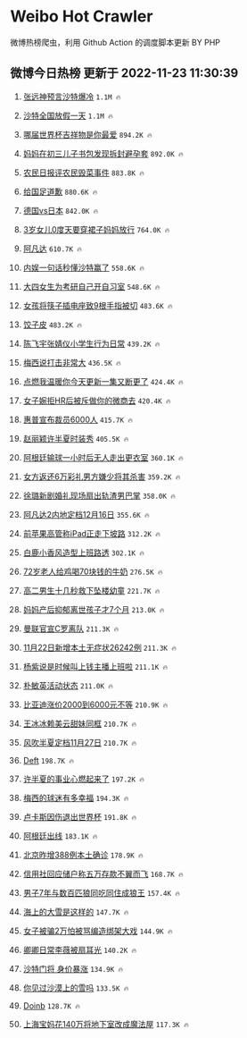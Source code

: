 # Weibo Hot Crawler 



微博热榜爬虫，利用 Github Action 的调度脚本更新 BY PHP 


## 微博今日热榜 更新于 2022-11-23 11:30:39 
1. [张远神预言沙特爆冷](https://s.weibo.com/weibo?q=%23%E5%BC%A0%E8%BF%9C%E7%A5%9E%E9%A2%84%E8%A8%80%E6%B2%99%E7%89%B9%E7%88%86%E5%86%B7%23&t=31&band_rank=1&Refer=top) `1.1M 🔥` 

1. [沙特全国放假一天](https://s.weibo.com/weibo?q=%23%E6%B2%99%E7%89%B9%E5%85%A8%E5%9B%BD%E6%94%BE%E5%81%87%E4%B8%80%E5%A4%A9%23&t=31&band_rank=2&Refer=top) `1.1M 🔥` 

1. [哪届世界杯吉祥物是你最爱](https://s.weibo.com/weibo?q=%23%E5%93%AA%E5%B1%8A%E4%B8%96%E7%95%8C%E6%9D%AF%E5%90%89%E7%A5%A5%E7%89%A9%E6%98%AF%E4%BD%A0%E6%9C%80%E7%88%B1%23&t=31&band_rank=3&Refer=top) `894.2K 🔥` 

1. [妈妈在初三儿子书包发现拆封避孕套](https://s.weibo.com/weibo?q=%23%E5%A6%88%E5%A6%88%E5%9C%A8%E5%88%9D%E4%B8%89%E5%84%BF%E5%AD%90%E4%B9%A6%E5%8C%85%E5%8F%91%E7%8E%B0%E6%8B%86%E5%B0%81%E9%81%BF%E5%AD%95%E5%A5%97%23&t=31&band_rank=4&Refer=top) `892.0K 🔥` 

1. [农民日报评农民毁菜事件](https://s.weibo.com/weibo?q=%23%E5%86%9C%E6%B0%91%E6%97%A5%E6%8A%A5%E8%AF%84%E5%86%9C%E6%B0%91%E6%AF%81%E8%8F%9C%E4%BA%8B%E4%BB%B6%23&t=31&band_rank=5&Refer=top) `883.8K 🔥` 

1. [给国足道歉](https://s.weibo.com/weibo?q=%23%E7%BB%99%E5%9B%BD%E8%B6%B3%E9%81%93%E6%AD%89%23&t=31&band_rank=6&Refer=top) `880.6K 🔥` 

1. [德国vs日本](https://s.weibo.com/weibo?q=%23%E5%BE%B7%E5%9B%BDvs%E6%97%A5%E6%9C%AC%23&t=31&band_rank=7&Refer=top) `842.0K 🔥` 

1. [3岁女儿0度天要穿裙子妈妈放行](https://s.weibo.com/weibo?q=%233%E5%B2%81%E5%A5%B3%E5%84%BF0%E5%BA%A6%E5%A4%A9%E8%A6%81%E7%A9%BF%E8%A3%99%E5%AD%90%E5%A6%88%E5%A6%88%E6%94%BE%E8%A1%8C%23&t=31&band_rank=8&Refer=top) `764.0K 🔥` 

1. [阿凡达](https://s.weibo.com/weibo?q=%E9%98%BF%E5%87%A1%E8%BE%BE&t=31&band_rank=9&Refer=top) `610.7K 🔥` 

1. [内娱一句话秒懂沙特赢了](https://s.weibo.com/weibo?q=%23%E5%86%85%E5%A8%B1%E4%B8%80%E5%8F%A5%E8%AF%9D%E7%A7%92%E6%87%82%E6%B2%99%E7%89%B9%E8%B5%A2%E4%BA%86%23&t=31&band_rank=10&Refer=top) `558.6K 🔥` 

1. [大四女生为考研自己开自习室](https://s.weibo.com/weibo?q=%23%E5%A4%A7%E5%9B%9B%E5%A5%B3%E7%94%9F%E4%B8%BA%E8%80%83%E7%A0%94%E8%87%AA%E5%B7%B1%E5%BC%80%E8%87%AA%E4%B9%A0%E5%AE%A4%23&t=31&band_rank=11&Refer=top) `548.6K 🔥` 

1. [女孩将筷子插电座致9根手指被切](https://s.weibo.com/weibo?q=%23%E5%A5%B3%E5%AD%A9%E5%B0%86%E7%AD%B7%E5%AD%90%E6%8F%92%E7%94%B5%E5%BA%A7%E8%87%B49%E6%A0%B9%E6%89%8B%E6%8C%87%E8%A2%AB%E5%88%87%23&t=31&band_rank=12&Refer=top) `483.6K 🔥` 

1. [饺子皮](https://s.weibo.com/weibo?q=%E9%A5%BA%E5%AD%90%E7%9A%AE&t=31&band_rank=13&Refer=top) `483.2K 🔥` 

1. [陈飞宇张婧仪小学生行为日常](https://s.weibo.com/weibo?q=%23%E9%99%88%E9%A3%9E%E5%AE%87%E5%BC%A0%E5%A9%A7%E4%BB%AA%E5%B0%8F%E5%AD%A6%E7%94%9F%E8%A1%8C%E4%B8%BA%E6%97%A5%E5%B8%B8%23&t=31&band_rank=14&Refer=top) `439.2K 🔥` 

1. [梅西说打击非常大](https://s.weibo.com/weibo?q=%23%E6%A2%85%E8%A5%BF%E8%AF%B4%E6%89%93%E5%87%BB%E9%9D%9E%E5%B8%B8%E5%A4%A7%23&t=31&band_rank=15&Refer=top) `436.5K 🔥` 

1. [点燃我温暖你今天更新一集又断更了](https://s.weibo.com/weibo?q=%23%E7%82%B9%E7%87%83%E6%88%91%E6%B8%A9%E6%9A%96%E4%BD%A0%E4%BB%8A%E5%A4%A9%E6%9B%B4%E6%96%B0%E4%B8%80%E9%9B%86%E5%8F%88%E6%96%AD%E6%9B%B4%E4%BA%86%23&t=31&band_rank=16&Refer=top) `424.4K 🔥` 

1. [女子婉拒HR后被斥做你的微商去](https://s.weibo.com/weibo?q=%23%E5%A5%B3%E5%AD%90%E5%A9%89%E6%8B%92HR%E5%90%8E%E8%A2%AB%E6%96%A5%E5%81%9A%E4%BD%A0%E7%9A%84%E5%BE%AE%E5%95%86%E5%8E%BB%23&t=31&band_rank=17&Refer=top) `420.4K 🔥` 

1. [惠普宣布裁员6000人](https://s.weibo.com/weibo?q=%23%E6%83%A0%E6%99%AE%E5%AE%A3%E5%B8%83%E8%A3%81%E5%91%986000%E4%BA%BA%23&t=31&band_rank=18&Refer=top) `415.7K 🔥` 

1. [赵丽颖许半夏时装秀](https://s.weibo.com/weibo?q=%23%E8%B5%B5%E4%B8%BD%E9%A2%96%E8%AE%B8%E5%8D%8A%E5%A4%8F%E6%97%B6%E8%A3%85%E7%A7%80%23&t=31&band_rank=19&Refer=top) `405.5K 🔥` 

1. [阿根廷输球一小时后无人走出更衣室](https://s.weibo.com/weibo?q=%23%E9%98%BF%E6%A0%B9%E5%BB%B7%E8%BE%93%E7%90%83%E4%B8%80%E5%B0%8F%E6%97%B6%E5%90%8E%E6%97%A0%E4%BA%BA%E8%B5%B0%E5%87%BA%E6%9B%B4%E8%A1%A3%E5%AE%A4%23&t=31&band_rank=20&Refer=top) `360.1K 🔥` 

1. [女方返还6万彩礼男方嫌少将其杀害](https://s.weibo.com/weibo?q=%23%E5%A5%B3%E6%96%B9%E8%BF%94%E8%BF%986%E4%B8%87%E5%BD%A9%E7%A4%BC%E7%94%B7%E6%96%B9%E5%AB%8C%E5%B0%91%E5%B0%86%E5%85%B6%E6%9D%80%E5%AE%B3%23&t=31&band_rank=21&Refer=top) `359.2K 🔥` 

1. [徐璐新剧婚礼现场扇出轨渣男巴掌](https://s.weibo.com/weibo?q=%23%E5%BE%90%E7%92%90%E6%96%B0%E5%89%A7%E5%A9%9A%E7%A4%BC%E7%8E%B0%E5%9C%BA%E6%89%87%E5%87%BA%E8%BD%A8%E6%B8%A3%E7%94%B7%E5%B7%B4%E6%8E%8C%23&t=31&band_rank=22&Refer=top) `358.0K 🔥` 

1. [阿凡达2内地定档12月16日](https://s.weibo.com/weibo?q=%23%E9%98%BF%E5%87%A1%E8%BE%BE2%E5%86%85%E5%9C%B0%E5%AE%9A%E6%A1%A312%E6%9C%8816%E6%97%A5%23&t=31&band_rank=23&Refer=top) `355.6K 🔥` 

1. [前苹果高管称iPad正走下坡路](https://s.weibo.com/weibo?q=%23%E5%89%8D%E8%8B%B9%E6%9E%9C%E9%AB%98%E7%AE%A1%E7%A7%B0iPad%E6%AD%A3%E8%B5%B0%E4%B8%8B%E5%9D%A1%E8%B7%AF%23&t=31&band_rank=24&Refer=top) `312.2K 🔥` 

1. [白鹿小香风造型上班路透](https://s.weibo.com/weibo?q=%23%E7%99%BD%E9%B9%BF%E5%B0%8F%E9%A6%99%E9%A3%8E%E9%80%A0%E5%9E%8B%E4%B8%8A%E7%8F%AD%E8%B7%AF%E9%80%8F%23&t=31&band_rank=25&Refer=top) `302.1K 🔥` 

1. [72岁老人给鸡喝70块钱的牛奶](https://s.weibo.com/weibo?q=%2372%E5%B2%81%E8%80%81%E4%BA%BA%E7%BB%99%E9%B8%A1%E5%96%9D70%E5%9D%97%E9%92%B1%E7%9A%84%E7%89%9B%E5%A5%B6%23&t=31&band_rank=26&Refer=top) `276.5K 🔥` 

1. [高二男生十几秒救下坠楼幼童](https://s.weibo.com/weibo?q=%23%E9%AB%98%E4%BA%8C%E7%94%B7%E7%94%9F%E5%8D%81%E5%87%A0%E7%A7%92%E6%95%91%E4%B8%8B%E5%9D%A0%E6%A5%BC%E5%B9%BC%E7%AB%A5%23&t=31&band_rank=27&Refer=top) `221.7K 🔥` 

1. [妈妈产后抑郁离世孩子才7个月](https://s.weibo.com/weibo?q=%23%E5%A6%88%E5%A6%88%E4%BA%A7%E5%90%8E%E6%8A%91%E9%83%81%E7%A6%BB%E4%B8%96%E5%AD%A9%E5%AD%90%E6%89%8D7%E4%B8%AA%E6%9C%88%23&t=31&band_rank=28&Refer=top) `213.0K 🔥` 

1. [曼联官宣C罗离队](https://s.weibo.com/weibo?q=%23%E6%9B%BC%E8%81%94%E5%AE%98%E5%AE%A3C%E7%BD%97%E7%A6%BB%E9%98%9F%23&t=31&band_rank=29&Refer=top) `211.3K 🔥` 

1. [11月22日新增本土无症状26242例](https://s.weibo.com/weibo?q=%2311%E6%9C%8822%E6%97%A5%E6%96%B0%E5%A2%9E%E6%9C%AC%E5%9C%9F%E6%97%A0%E7%97%87%E7%8A%B626242%E4%BE%8B%23&t=31&band_rank=30&Refer=top) `211.3K 🔥` 

1. [杨紫说是时候叫上钱主播上班啦](https://s.weibo.com/weibo?q=%23%E6%9D%A8%E7%B4%AB%E8%AF%B4%E6%98%AF%E6%97%B6%E5%80%99%E5%8F%AB%E4%B8%8A%E9%92%B1%E4%B8%BB%E6%92%AD%E4%B8%8A%E7%8F%AD%E5%95%A6%23&t=31&band_rank=31&Refer=top) `211.1K 🔥` 

1. [朴敏英活动状态](https://s.weibo.com/weibo?q=%23%E6%9C%B4%E6%95%8F%E8%8B%B1%E6%B4%BB%E5%8A%A8%E7%8A%B6%E6%80%81%23&t=31&band_rank=32&Refer=top) `211.0K 🔥` 

1. [比亚迪涨价2000到6000元不等](https://s.weibo.com/weibo?q=%23%E6%AF%94%E4%BA%9A%E8%BF%AA%E6%B6%A8%E4%BB%B72000%E5%88%B06000%E5%85%83%E4%B8%8D%E7%AD%89%23&t=31&band_rank=33&Refer=top) `210.9K 🔥` 

1. [王冰冰赖美云甜妹同框](https://s.weibo.com/weibo?q=%23%E7%8E%8B%E5%86%B0%E5%86%B0%E8%B5%96%E7%BE%8E%E4%BA%91%E7%94%9C%E5%A6%B9%E5%90%8C%E6%A1%86%23&t=31&band_rank=34&Refer=top) `210.7K 🔥` 

1. [风吹半夏定档11月27日](https://s.weibo.com/weibo?q=%23%E9%A3%8E%E5%90%B9%E5%8D%8A%E5%A4%8F%E5%AE%9A%E6%A1%A311%E6%9C%8827%E6%97%A5%23&t=31&band_rank=35&Refer=top) `210.7K 🔥` 

1. [Deft](https://s.weibo.com/weibo?q=Deft&t=31&band_rank=36&Refer=top) `198.7K 🔥` 

1. [许半夏的事业心燃起来了](https://s.weibo.com/weibo?q=%23%E8%AE%B8%E5%8D%8A%E5%A4%8F%E7%9A%84%E4%BA%8B%E4%B8%9A%E5%BF%83%E7%87%83%E8%B5%B7%E6%9D%A5%E4%BA%86%23&t=31&band_rank=37&Refer=top) `197.2K 🔥` 

1. [梅西的球迷有多幸福](https://s.weibo.com/weibo?q=%23%E6%A2%85%E8%A5%BF%E7%9A%84%E7%90%83%E8%BF%B7%E6%9C%89%E5%A4%9A%E5%B9%B8%E7%A6%8F%23&t=31&band_rank=38&Refer=top) `194.3K 🔥` 

1. [卢卡斯因伤退出世界杯](https://s.weibo.com/weibo?q=%23%E5%8D%A2%E5%8D%A1%E6%96%AF%E5%9B%A0%E4%BC%A4%E9%80%80%E5%87%BA%E4%B8%96%E7%95%8C%E6%9D%AF%23&t=31&band_rank=39&Refer=top) `191.8K 🔥` 

1. [阿根廷出线](https://s.weibo.com/weibo?q=%E9%98%BF%E6%A0%B9%E5%BB%B7%E5%87%BA%E7%BA%BF&t=31&band_rank=40&Refer=top) `183.1K 🔥` 

1. [北京昨增388例本土确诊](https://s.weibo.com/weibo?q=%23%E5%8C%97%E4%BA%AC%E6%98%A8%E5%A2%9E388%E4%BE%8B%E6%9C%AC%E5%9C%9F%E7%A1%AE%E8%AF%8A%23&t=31&band_rank=41&Refer=top) `178.9K 🔥` 

1. [信用社回应储户称五万存款不翼而飞](https://s.weibo.com/weibo?q=%23%E4%BF%A1%E7%94%A8%E7%A4%BE%E5%9B%9E%E5%BA%94%E5%82%A8%E6%88%B7%E7%A7%B0%E4%BA%94%E4%B8%87%E5%AD%98%E6%AC%BE%E4%B8%8D%E7%BF%BC%E8%80%8C%E9%A3%9E%23&t=31&band_rank=42&Refer=top) `168.7K 🔥` 

1. [男子7年与数百匹狼同吃同住成狼王](https://s.weibo.com/weibo?q=%23%E7%94%B7%E5%AD%907%E5%B9%B4%E4%B8%8E%E6%95%B0%E7%99%BE%E5%8C%B9%E7%8B%BC%E5%90%8C%E5%90%83%E5%90%8C%E4%BD%8F%E6%88%90%E7%8B%BC%E7%8E%8B%23&t=31&band_rank=43&Refer=top) `157.4K 🔥` 

1. [海上的大雪是这样的](https://s.weibo.com/weibo?q=%23%E6%B5%B7%E4%B8%8A%E7%9A%84%E5%A4%A7%E9%9B%AA%E6%98%AF%E8%BF%99%E6%A0%B7%E7%9A%84%23&t=31&band_rank=44&Refer=top) `147.7K 🔥` 

1. [女子被骗2万怕被骂编造绑架大戏](https://s.weibo.com/weibo?q=%23%E5%A5%B3%E5%AD%90%E8%A2%AB%E9%AA%972%E4%B8%87%E6%80%95%E8%A2%AB%E9%AA%82%E7%BC%96%E9%80%A0%E7%BB%91%E6%9E%B6%E5%A4%A7%E6%88%8F%23&t=31&band_rank=45&Refer=top) `144.9K 🔥` 

1. [卿卿日常李薇被扇耳光](https://s.weibo.com/weibo?q=%23%E5%8D%BF%E5%8D%BF%E6%97%A5%E5%B8%B8%E6%9D%8E%E8%96%87%E8%A2%AB%E6%89%87%E8%80%B3%E5%85%89%23&t=31&band_rank=46&Refer=top) `140.2K 🔥` 

1. [沙特门将 身价暴涨](https://s.weibo.com/weibo?q=%E6%B2%99%E7%89%B9%E9%97%A8%E5%B0%86%20%E8%BA%AB%E4%BB%B7%E6%9A%B4%E6%B6%A8&t=31&band_rank=47&Refer=top) `134.9K 🔥` 

1. [你见过沙漠上的雪吗](https://s.weibo.com/weibo?q=%23%E4%BD%A0%E8%A7%81%E8%BF%87%E6%B2%99%E6%BC%A0%E4%B8%8A%E7%9A%84%E9%9B%AA%E5%90%97%23&t=31&band_rank=48&Refer=top) `133.5K 🔥` 

1. [Doinb](https://s.weibo.com/weibo?q=Doinb&t=31&band_rank=49&Refer=top) `128.7K 🔥` 

1. [上海宝妈花140万将地下室改成魔法屋](https://s.weibo.com/weibo?q=%23%E4%B8%8A%E6%B5%B7%E5%AE%9D%E5%A6%88%E8%8A%B1140%E4%B8%87%E5%B0%86%E5%9C%B0%E4%B8%8B%E5%AE%A4%E6%94%B9%E6%88%90%E9%AD%94%E6%B3%95%E5%B1%8B%23&t=31&band_rank=50&Refer=top) `117.3K 🔥` 

